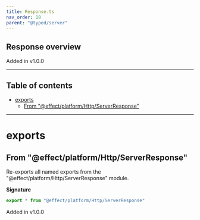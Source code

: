 ```yaml
---
title: Response.ts
nav_order: 18
parent: "@typed/server"
---
```


## Response overview

Added in v1.0.0

---

<h2 class="text-delta">Table of contents</h2>

- [exports](#exports)
  - [From "@effect/platform/Http/ServerResponse"](#from-effectplatformhttpserverresponse)

---

# exports

## From "@effect/platform/Http/ServerResponse"

Re-exports all named exports from the "@effect/platform/Http/ServerResponse" module.

**Signature**

```ts
export * from "@effect/platform/Http/ServerResponse"
```

Added in v1.0.0

